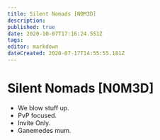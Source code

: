 ```yaml
---
title: Silent Nomads [N0M3D]
description: 
published: true
date: 2020-10-07T17:16:24.551Z
tags: 
editor: markdown
dateCreated: 2020-07-17T14:55:55.181Z
---
```


# Silent Nomads [N0M3D]
* We blow stuff up.
* PvP focused.
* Invite Only.
* Ganemedes mum.